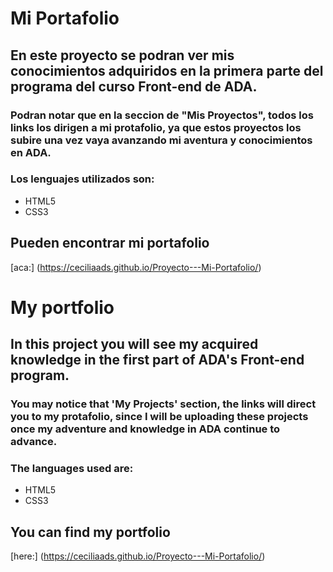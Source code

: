 # Mi Portafolio

## En este proyecto se podran ver mis conocimientos adquiridos en la primera parte del programa del curso Front-end de ADA.

### Podran notar que en la seccion de "Mis Proyectos", todos los links los dirigen a mi protafolio, ya que estos proyectos los subire una vez vaya avanzando mi aventura y conocimientos en ADA. 


### Los lenguajes utilizados son: 
- HTML5 
- CSS3


## Pueden encontrar mi portafolio 

[aca:] (https://ceciliaads.github.io/Proyecto---Mi-Portafolio/)


# My portfolio

## In this project you will see my acquired knowledge in the first part of ADA's Front-end program.

### You may notice that 'My Projects' section, the links will direct you to my protafolio, since I will be uploading these projects once my adventure and knowledge in ADA continue to advance.


### The languages ​​used are:
- HTML5 
- CSS3


## You can find my portfolio

[here:] (https://ceciliaads.github.io/Proyecto---Mi-Portafolio/)



